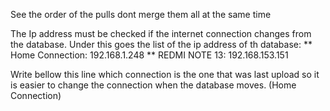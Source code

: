 See the order of the pulls dont merge them all at the same time

The Ip address must be checked if the internet connection changes from the database. 
Under this goes the list of the ip address of th database:
  ** Home Connection: 192.168.1.248
  ** REDMI NOTE 13: 192.168.153.151

Write bellow this line which connection is the one that was last upload so it is easier to change the connection when the database moves.
  (Home Connection)
